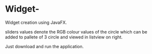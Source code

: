 #  Widget-

Widget creation using JavaFX.

sliders values denote the RGB colour values of the circle which can be added to pallete of 3 circle and viewed in listview on right.

Just download and run the application.
